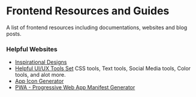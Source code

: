 # Frontend Resources and Guides
A list of frontend resources including documentations, websites and blog posts.

### Helpful Websites
- [Inspirational Designs](https://onepagelove.com/tag/particles)
- [Helpful UI/UX Tools Set](https://10015.io/) CSS tools, Text tools, Social Media tools, Color tools, and alot more.
- [App Icon Generator](https://appicon.co/)
- [PWA - Progressive Web App Manifest Generator](https://www.simicart.com/manifest-generator.html/)
